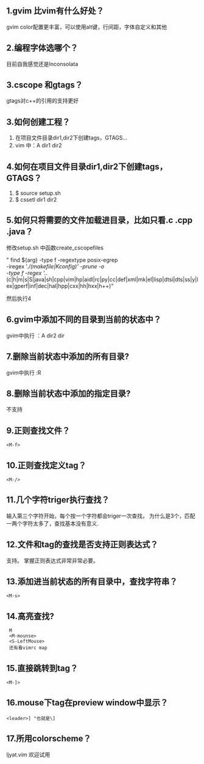 

## 1.gvim 比vim有什么好处？
gvim color配置更丰富，可以使用alt键，行间距，字体自定义和其他

## 2.编程字体选哪个？
目前自我感觉还是Inconsolata 

## 3.cscope 和gtags？
gtags对c++的引用的支持更好

## 3.如何创建工程？
 1. 在项目文件目录dir1,dir2下创建tags，GTAGS...
 2. vim 中：A dir1 dir2

## 4.如何在项目文件目录dir1,dir2下创建tags，GTAGS？
 1. $ source setup.sh
 2. $ cssetl dir1 dir2

## 5.如何只将需要的文件加载进目录，比如只看.c .cpp .java？
修改setup.sh 中函数create_cscopefiles

" find  ${arg}  -type f -regextype posix-egrep \
                    -iregex '.*\/(makefile|Kconfig)' -prune -o \
                    -type f -regex '.*\.(c|h|m|s|S|java|sh|cpp|vim|hp|aidl|rc|py|cc|def|xml|mk|el|lisp|dtsi|dts|ss|y|lex|gperf|inf|dec|hal|hpp|cxx|hh|hxx|h++)"
                    
 然后执行4
 
## 6.gvim中添加不同的目录到当前的状态中？
gvim中执行
：A dir2 dir

## 7.删除当前状态中添加的所有目录?
gvim中执行
:R

## 8.删除当前状态中添加的指定目录?
 不支持
 
## 9.正则查找文件？
``` 
<M-f>
```
  
## 10.正则查找定义tag？
```
<M-/>
```
 
## 11.几个字符triger执行查找？
输入第三个字符开始，每个按一个字符都会triger一次查找，
为什么是3个，匹配一两个字符太多了，查找基本没有意义.

## 12.文件和tag的查找是否支持正则表达式？
支持。 掌握正则表达式非常非常必要。

## 13.添加进当前状态的所有目录中，查找字符串？
```
<M-s>
```

## 14.高亮查找?
```
 M
 <M-mounse>
 <S-LeftMouse>
 还有看vimrc map
```
## 15.直接跳转到tag？
``` 
<M-]>
```
## 16.mouse下tag在preview window中显示？
```
<leader>] "也就是\]
```

## 17.所用colorscheme？
ljyat.vim 欢迎试用

